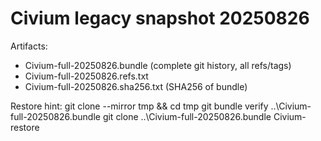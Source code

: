 # Civium legacy snapshot 20250826

Artifacts:
- Civium-full-20250826.bundle   (complete git history, all refs/tags)
- Civium-full-20250826.refs.txt
- Civium-full-20250826.sha256.txt (SHA256 of bundle)

Restore hint:
git clone --mirror <CoCivium-url> tmp && cd tmp
git bundle verify ..\Civium-full-20250826.bundle
git clone ..\Civium-full-20250826.bundle Civium-restore

